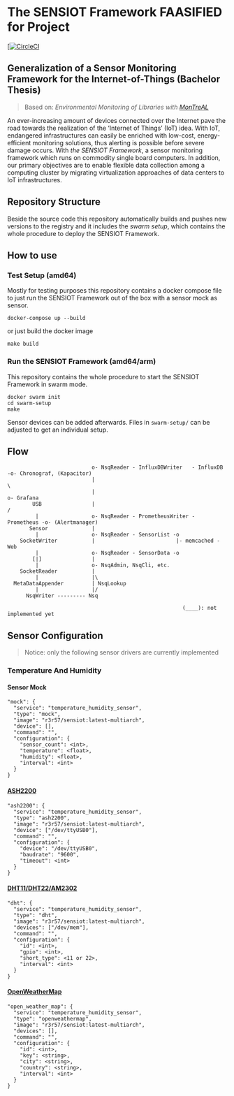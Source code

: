 # __The SENSIOT Framework__ FAASIFIED for Project

[[![CircleCI](https://circleci.com/gh/chrisioa/sensiot_faas.svg?style=svg)](https://circleci.com/gh/chrisioa/sensiot_faas)

## Generalization of a Sensor Monitoring Framework for the Internet-of-Things (Bachelor Thesis)
> Based on: _Environmental Monitoring of Libraries with [MonTreAL](http://dx.doi.org/10.1007/978-3-319-67008-9_52)_

An ever-increasing amount of devices connected over the Internet pave the road towards the realization of the ‘Internet of Things’ (IoT) idea. With IoT, endangered infrastructures can easily be enriched with low-cost, energy-efficient monitoring solutions, thus alerting is possible before severe damage occurs. With _the SENSIOT Framework_, a sensor monitoring framework which runs on commodity single board computers. In addition, our primary objectives are to enable flexible data collection among a computing cluster by migrating virtualization approaches of data centers to IoT infrastructures.

## Repository Structure
Beside the source code this repository automatically builds and pushes new versions to the registry and it includes the _swarm setup_, which contains the whole procedure to deploy the SENSIOT Framework.


## How to use
### Test Setup (amd64)
Mostly for testing purposes this repository contains a docker compose file to just run the SENSIOT Framework out of the box with a sensor mock as sensor.
```
docker-compose up --build
```
or just build the docker image
```
make build
```

### Run the SENSIOT Framework (amd64/arm)
This repository contains the whole procedure to start the SENSIOT Framework in swarm mode.
```
docker swarm init
cd swarm-setup
make
```
Sensor devices can be added afterwards. Files in `swarm-setup/` can be adjusted to get an individual setup.



## Flow

```
                           o- NsqReader - InfluxDBWriter   - InfluxDB   -o- Chronograf, (Kapacitor)
                           |                                              \
                           |                                               o- Grafana
        USB                |                                              /
         |                 o- NsqReader - PrometheusWriter - Prometheus -o- (Alertmanager)
       Sensor              |
         |                 o- NsqReader - SensorList -o
    SocketWriter           |                          |- memcached - Web
         |                 o- NsqReader - SensorData -o
        [|]                |
         |                 o- NsqAdmin, NsqCli, etc.
    SocketReader           |
         |                 |\
  MetaDataAppender         | NsqLookup
         |                 |/
      NsqWriter --------- Nsq

                                                        (____): not implemented yet
```

## Sensor Configuration
> Notice: only the following sensor drivers are currently implemented

### Temperature And Humidity

#### Sensor Mock
    "mock": {
      "service": "temperature_humidity_sensor",
      "type": "mock",
      "image": "r3r57/sensiot:latest-multiarch",
      "device": [],
      "command": "",
      "configuration": {
        "sensor_count": <int>,
        "temperature": <float>,
        "humidity": <float>,
        "interval": <int>
      }
    }

#### [ASH2200](https://www.elv.de/elv-funk-aussensensor-ash-2200-fuer-z-b-usb-wde-1-ipwe-1.html)
    "ash2200": {
      "service": "temperature_humidity_sensor",
      "type": "ash2200",
      "image": "r3r57/sensiot:latest-multiarch",
      "device": ["/dev/ttyUSB0"],
      "command": "",
      "configuration": {
        "device": "/dev/ttyUSB0",
        "baudrate": "9600",
        "timeout": <int>
      }
    }

#### [DHT11/DHT22/AM2302](https://learn.adafruit.com/dht/overview)
    "dht": {
      "service": "temperature_humidity_sensor",
      "type": "dht",
      "image": "r3r57/sensiot:latest-multiarch",
      "devices": ["/dev/mem"],
      "command": "",
      "configuration": {
        "id": <int>,
        "gpio": <int>,
        "short_type": <11 or 22>,
        "interval": <int>
      }
    }

#### [OpenWeatherMap](https://openweathermap.org/)
    "open_weather_map": {
      "service": "temperature_humidity_sensor",
      "type": "openweathermap",
      "image": "r3r57/sensiot:latest-multiarch",
      "devices": [],
      "command": "",
      "configuration": {
        "id": <int>,
        "key": <string>,
        "city": <string>,
        "country": <string>,
        "interval": <int>
      }
    }
